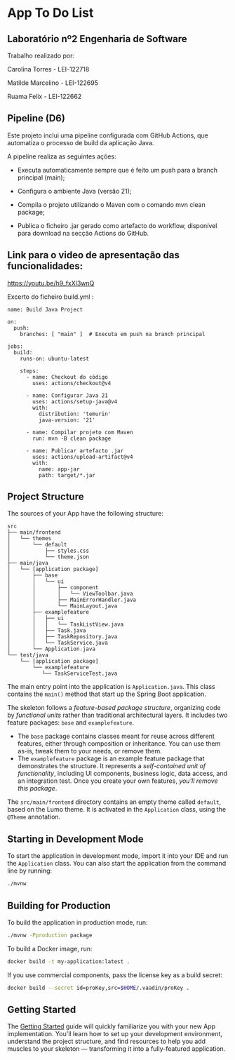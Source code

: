 # App To Do List

## Laboratório nº2 Engenharia de Software

Trabalho realizado por:

Carolina Torres - LEI-122718

Matilde Marcelino - LEI-122695

Ruama Felix - LEI-122662

## Pipeline (D6)

Este projeto inclui uma pipeline configurada com GitHub Actions, que automatiza o processo de build da aplicação Java.

A pipeline realiza as seguintes ações:

- Executa automaticamente sempre que é feito um push para a branch principal (main);

- Configura o ambiente Java (versão 21);

- Compila o projeto utilizando o Maven com o comando mvn clean package;

- Publica o ficheiro .jar gerado como artefacto do workflow, disponível para download na secção Actions do GitHub.

## Link para o video de apresentação das funcionalidades:
https://youtu.be/h9_fxXl3wnQ

Excerto do ficheiro build.yml :

```
name: Build Java Project

on:
  push:
    branches: [ "main" ]  # Executa em push na branch principal

jobs:
  build:
    runs-on: ubuntu-latest

    steps:
      - name: Checkout do código
        uses: actions/checkout@v4

      - name: Configurar Java 21
        uses: actions/setup-java@v4
        with:
          distribution: 'temurin'
          java-version: '21'

      - name: Compilar projeto com Maven
        run: mvn -B clean package

      - name: Publicar artefacto .jar
        uses: actions/upload-artifact@v4
        with:
          name: app-jar
          path: target/*.jar
```
## Project Structure

The sources of your App have the following structure:

```
src
├── main/frontend
│   └── themes
│       └── default
│           ├── styles.css
│           └── theme.json
├── main/java
│   └── [application package]
│       ├── base
│       │   └── ui
│       │       ├── component
│       │       │   └── ViewToolbar.java
│       │       ├── MainErrorHandler.java
│       │       └── MainLayout.java
│       ├── examplefeature
│       │   ├── ui
│       │   │   └── TaskListView.java
│       │   ├── Task.java
│       │   ├── TaskRepository.java
│       │   └── TaskService.java                
│       └── Application.java       
└── test/java
    └── [application package]
        └── examplefeature
           └── TaskServiceTest.java                 
```

The main entry point into the application is `Application.java`. This class contains the `main()` method that start up 
the Spring Boot application.

The skeleton follows a *feature-based package structure*, organizing code by *functional units* rather than traditional 
architectural layers. It includes two feature packages: `base` and `examplefeature`.

* The `base` package contains classes meant for reuse across different features, either through composition or 
  inheritance. You can use them as-is, tweak them to your needs, or remove them.
* The `examplefeature` package is an example feature package that demonstrates the structure. It represents a 
  *self-contained unit of functionality*, including UI components, business logic, data access, and an integration test.
  Once you create your own features, *you'll remove this package*.

The `src/main/frontend` directory contains an empty theme called `default`, based on the Lumo theme. It is activated in
the `Application` class, using the `@Theme` annotation.

## Starting in Development Mode

To start the application in development mode, import it into your IDE and run the `Application` class. 
You can also start the application from the command line by running: 

```bash
./mvnw
```

## Building for Production

To build the application in production mode, run:

```bash
./mvnw -Pproduction package
```

To build a Docker image, run:

```bash
docker build -t my-application:latest .
```

If you use commercial components, pass the license key as a build secret:

```bash
docker build --secret id=proKey,src=$HOME/.vaadin/proKey .
```

## Getting Started

The [Getting Started](https://vaadin.com/docs/latest/getting-started) guide will quickly familiarize you with your new
App implementation. You'll learn how to set up your development environment, understand the project 
structure, and find resources to help you add muscles to your skeleton — transforming it into a fully-featured 
application.
